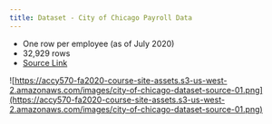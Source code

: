 ```yaml
---
title: Dataset - City of Chicago Payroll Data
---
```


- One row per employee (as of July 2020)
- 32,929 rows
- [Source Link](https://data.cityofchicago.org/Administration-Finance/Current-Employee-Names-Salaries-and-Position-Title/xzkq-xp2w)

![https://accy570-fa2020-course-site-assets.s3-us-west-2.amazonaws.com/images/city-of-chicago-dataset-source-01.png](https://accy570-fa2020-course-site-assets.s3-us-west-2.amazonaws.com/images/city-of-chicago-dataset-source-01.png)
